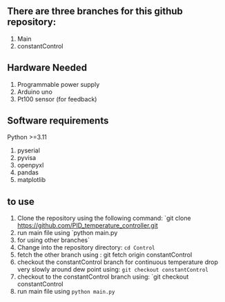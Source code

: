 ## There are three branches for this github repository:
1. Main
2. constantControl

## Hardware Needed
1. Programmable power supply
2. Arduino uno
3. Pt100 sensor (for feedback)

## Software requirements
Python >=3.11
1. pyserial
2. pyvisa
3. openpyxl
4. pandas
5. matplotlib

## to use
1. Clone the repository using the following command: `git clone https://github.com/PID_temperature_controller.git
2. run main file using `python main.py
3. for using other branches`
4. Change into the repository directory: `cd Control`
5. fetch the other branch using : git fetch origin constantControl                               
6. checkout the constantControl branch for continuous temperature drop very slowly around dew point using: `git checkout constantControl`  
7. checkout to the constantControl branch using: `git checkout constantControl
8. run main file using `python main.py `

